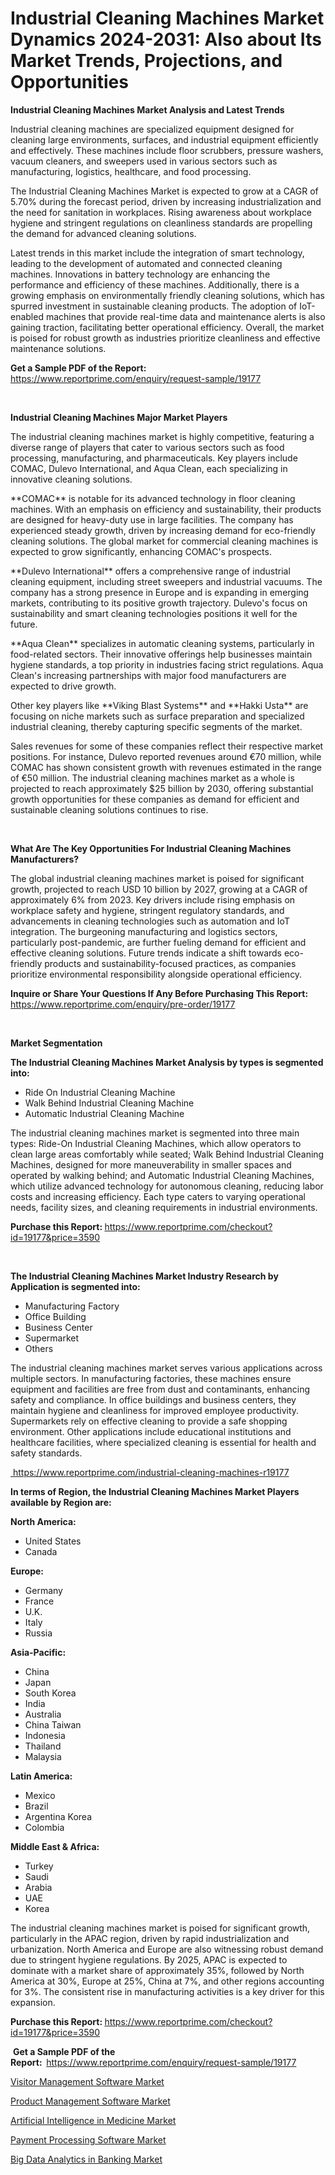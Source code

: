 <p><h1>Industrial Cleaning Machines Market Dynamics 2024-2031: Also about Its Market Trends, Projections, and Opportunities</h1></p><p><strong>Industrial Cleaning Machines Market Analysis and Latest Trends</strong></p>
<p><p>Industrial cleaning machines are specialized equipment designed for cleaning large environments, surfaces, and industrial equipment efficiently and effectively. These machines include floor scrubbers, pressure washers, vacuum cleaners, and sweepers used in various sectors such as manufacturing, logistics, healthcare, and food processing. </p><p>The Industrial Cleaning Machines Market is expected to grow at a CAGR of 5.70% during the forecast period, driven by increasing industrialization and the need for sanitation in workplaces. Rising awareness about workplace hygiene and stringent regulations on cleanliness standards are propelling the demand for advanced cleaning solutions. </p><p>Latest trends in this market include the integration of smart technology, leading to the development of automated and connected cleaning machines. Innovations in battery technology are enhancing the performance and efficiency of these machines. Additionally, there is a growing emphasis on environmentally friendly cleaning solutions, which has spurred investment in sustainable cleaning products. The adoption of IoT-enabled machines that provide real-time data and maintenance alerts is also gaining traction, facilitating better operational efficiency. Overall, the market is poised for robust growth as industries prioritize cleanliness and effective maintenance solutions.</p></p>
<p><strong>Get a Sample PDF of the Report:&nbsp;</strong> <a href="https://www.reportprime.com/enquiry/request-sample/19177?utm_campaign=1834&utm_medium=2&utm_source=Github&utm_content=ia&utm_term=22112024&utm_id=industrial-cleaning-machines">https://www.reportprime.com/enquiry/request-sample/19177</a></p>
<p>&nbsp;</p>
<p><strong>Industrial Cleaning Machines Major Market Players</strong></p>
<p><p>The industrial cleaning machines market is highly competitive, featuring a diverse range of players that cater to various sectors such as food processing, manufacturing, and pharmaceuticals. Key players include COMAC, Dulevo International, and Aqua Clean, each specializing in innovative cleaning solutions.</p><p>**COMAC** is notable for its advanced technology in floor cleaning machines. With an emphasis on efficiency and sustainability, their products are designed for heavy-duty use in large facilities. The company has experienced steady growth, driven by increasing demand for eco-friendly cleaning solutions. The global market for commercial cleaning machines is expected to grow significantly, enhancing COMAC's prospects.</p><p>**Dulevo International** offers a comprehensive range of industrial cleaning equipment, including street sweepers and industrial vacuums. The company has a strong presence in Europe and is expanding in emerging markets, contributing to its positive growth trajectory. Dulevo's focus on sustainability and smart cleaning technologies positions it well for the future.</p><p>**Aqua Clean** specializes in automatic cleaning systems, particularly in food-related sectors. Their innovative offerings help businesses maintain hygiene standards, a top priority in industries facing strict regulations. Aqua Clean's increasing partnerships with major food manufacturers are expected to drive growth.</p><p>Other key players like **Viking Blast Systems** and **Hakki Usta** are focusing on niche markets such as surface preparation and specialized industrial cleaning, thereby capturing specific segments of the market.</p><p>Sales revenues for some of these companies reflect their respective market positions. For instance, Dulevo reported revenues around €70 million, while COMAC has shown consistent growth with revenues estimated in the range of €50 million. The industrial cleaning machines market as a whole is projected to reach approximately $25 billion by 2030, offering substantial growth opportunities for these companies as demand for efficient and sustainable cleaning solutions continues to rise.</p></p>
<p>&nbsp;</p>
<p><strong>What Are The Key Opportunities For Industrial Cleaning Machines Manufacturers?</strong></p>
<p><p>The global industrial cleaning machines market is poised for significant growth, projected to reach USD 10 billion by 2027, growing at a CAGR of approximately 6% from 2023. Key drivers include rising emphasis on workplace safety and hygiene, stringent regulatory standards, and advancements in cleaning technologies such as automation and IoT integration. The burgeoning manufacturing and logistics sectors, particularly post-pandemic, are further fueling demand for efficient and effective cleaning solutions. Future trends indicate a shift towards eco-friendly products and sustainability-focused practices, as companies prioritize environmental responsibility alongside operational efficiency.</p></p>
<p><strong>Inquire or Share Your Questions If Any Before Purchasing This Report:</strong> <a href="https://www.reportprime.com/enquiry/pre-order/19177?utm_campaign=1834&utm_medium=2&utm_source=Github&utm_content=ia&utm_term=22112024&utm_id=industrial-cleaning-machines">https://www.reportprime.com/enquiry/pre-order/19177</a></p>
<p>&nbsp;</p>
<p><strong>Market Segmentation</strong></p>
<p><strong>The Industrial Cleaning Machines Market Analysis by types is segmented into:</strong></p>
<p><ul><li>Ride On Industrial Cleaning Machine</li><li>Walk Behind Industrial Cleaning Machine</li><li>Automatic Industrial Cleaning Machine</li></ul></p>
<p><p>The industrial cleaning machines market is segmented into three main types: Ride-On Industrial Cleaning Machines, which allow operators to clean large areas comfortably while seated; Walk Behind Industrial Cleaning Machines, designed for more maneuverability in smaller spaces and operated by walking behind; and Automatic Industrial Cleaning Machines, which utilize advanced technology for autonomous cleaning, reducing labor costs and increasing efficiency. Each type caters to varying operational needs, facility sizes, and cleaning requirements in industrial environments.</p></p>
<p><strong>Purchase this Report:&nbsp;</strong><a href="https://www.reportprime.com/checkout?id=19177&price=3590&utm_campaign=1834&utm_medium=2&utm_source=Github&utm_content=ia&utm_term=22112024&utm_id=industrial-cleaning-machines">https://www.reportprime.com/checkout?id=19177&price=3590</a></p>
<p>&nbsp;</p>
<p><strong>The Industrial Cleaning Machines Market Industry Research by Application is segmented into:</strong></p>
<p><ul><li>Manufacturing Factory</li><li>Office Building</li><li>Business Center</li><li>Supermarket</li><li>Others</li></ul></p>
<p><p>The industrial cleaning machines market serves various applications across multiple sectors. In manufacturing factories, these machines ensure equipment and facilities are free from dust and contaminants, enhancing safety and compliance. In office buildings and business centers, they maintain hygiene and cleanliness for improved employee productivity. Supermarkets rely on effective cleaning to provide a safe shopping environment. Other applications include educational institutions and healthcare facilities, where specialized cleaning is essential for health and safety standards.</p></p>
<p><a href="https://www.reportprime.com/industrial-cleaning-machines-r19177?utm_campaign=1834&utm_medium=2&utm_source=Github&utm_content=ia&utm_term=22112024&utm_id=industrial-cleaning-machines">&nbsp;https://www.reportprime.com/industrial-cleaning-machines-r19177</a></p>
<p><strong>In terms of Region, the Industrial Cleaning Machines Market Players available by Region are:</strong></p>
<p>
    <p> <strong> North America: </strong>
        <ul>
            <li>United States</li>
            <li>Canada</li>
        </ul>
        </p> 
    <p> <strong> Europe: </strong>
        <ul>
            <li>Germany</li>
            <li>France</li>
            <li>U.K.</li>
            <li>Italy</li>
            <li>Russia</li>
        </ul>
        </p> 
    <p> <strong> Asia-Pacific: </strong>
        <ul>
            <li>China</li>
            <li>Japan</li>
            <li>South Korea</li>
            <li>India</li>
            <li>Australia</li>
            <li>China Taiwan</li>
            <li>Indonesia</li>
            <li>Thailand</li>
            <li>Malaysia</li>
        </ul>
        </p> 
    <p> <strong> Latin America: </strong>
        <ul>
            <li>Mexico</li>
            <li>Brazil</li>
            <li>Argentina Korea</li>
            <li>Colombia</li>
        </ul>
        </p> 
    <p> <strong> Middle East & Africa: </strong>
        <ul>
            <li>Turkey</li>
            <li>Saudi</li>
            <li>Arabia</li>
            <li>UAE</li>
            <li>Korea</li>
        </ul>
    </p>
    </p>
<p><p>The industrial cleaning machines market is poised for significant growth, particularly in the APAC region, driven by rapid industrialization and urbanization. North America and Europe are also witnessing robust demand due to stringent hygiene regulations. By 2025, APAC is expected to dominate with a market share of approximately 35%, followed by North America at 30%, Europe at 25%, China at 7%, and other regions accounting for 3%. The consistent rise in manufacturing activities is a key driver for this expansion.</p></p>
<p><strong>Purchase this Report: </strong><a href="https://www.reportprime.com/checkout?id=19177&price=3590&utm_campaign=1834&utm_medium=2&utm_source=Github&utm_content=ia&utm_term=22112024&utm_id=industrial-cleaning-machines">https://www.reportprime.com/checkout?id=19177&price=3590</a></p>
<p>&nbsp;<strong>Get a Sample PDF of the Report:&nbsp;&nbsp;</strong><a href="https://www.reportprime.com/enquiry/request-sample/19177?utm_campaign=1834&utm_medium=2&utm_source=Github&utm_content=ia&utm_term=22112024&utm_id=industrial-cleaning-machines">https://www.reportprime.com/enquiry/request-sample/19177</a></p>
<p><strong></strong></p>
<p><p><a href="https://www.linkedin.com/pulse/anticipated-cagr-98-visitor-management-software-market-snaqe?utm_campaign=1834&utm_medium=2&utm_source=Github&utm_content=ia&utm_term=22112024&utm_id=industrial-cleaning-machines">Visitor Management Software Market</a></p><p><a href="https://www.linkedin.com/pulse/detailed-analysis-product-management-software-market-growth-wqdce?utm_campaign=1834&utm_medium=2&utm_source=Github&utm_content=ia&utm_term=22112024&utm_id=industrial-cleaning-machines">Product Management Software Market</a></p><p><a href="https://issuu.com/reportprime-2/docs/artificial-intelligence-in-medicine_42c3107cd6c31f?utm_campaign=1834&utm_medium=2&utm_source=Github&utm_content=ia&utm_term=22112024&utm_id=industrial-cleaning-machines">Artificial Intelligence in Medicine Market</a></p><p><a href="https://www.linkedin.com/pulse/aligning-strategies-growth-payment-processing-software-market-bhoqe?utm_campaign=1834&utm_medium=2&utm_source=Github&utm_content=ia&utm_term=22112024&utm_id=industrial-cleaning-machines">Payment Processing Software Market</a></p><p><a href="https://issuu.com/reportprime-2/docs/big-data-analytics-in-banking-marke_499c426d343557?utm_campaign=1834&utm_medium=2&utm_source=Github&utm_content=ia&utm_term=22112024&utm_id=industrial-cleaning-machines">Big Data Analytics in Banking Market</a></p></p>